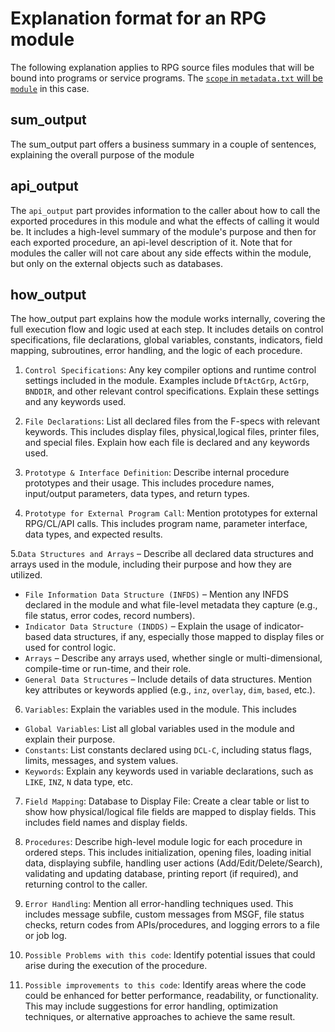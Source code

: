 # Explanation format for an RPG module

The following explanation applies to RPG source files modules that will be bound into programs or service programs.
The [`scope` in `metadata.txt` will be `module`](/pages/metadata.txt###scope) in this case.

## sum_output

The sum_output part offers a business summary in a couple of sentences, explaining the overall purpose of the module

## api_output

The `api_output` part provides information to the caller about how to call the exported procedures in this module
and what the effects of calling it would be.
It includes a high-level summary of the module's purpose and then for each exported procedure, an api-level description of it.  Note that for modules the caller will not care about any side effects within the module, but only on the external objects such as databases.

## how_output

The how_output part explains how the module works internally, covering the full execution flow and logic used at each step. It includes details on control specifications, file declarations, global variables, constants, indicators, field mapping, subroutines, error handling, and the logic of each procedure.

1. `Control Specifications`: Any key compiler options and runtime control settings included in the module. Examples include `DftActGrp`, `ActGrp`, `BNDDIR`, and other relevant control specifications. Explain these settings and any keywords used.

2. `File Declarations`: List all declared files from the F-specs with relevant keywords. This includes display files, physical,logical files, printer files, and special files. Explain how each file is declared and any keywords used.

3. `Prototype & Interface Definition`: Describe internal procedure prototypes and their usage. This includes procedure names, input/output parameters, data types, and return types.

4. `Prototype for External Program Call`: Mention prototypes for external RPG/CL/API calls. This includes program name, parameter interface, data types, and expected results.

5.`Data Structures and Arrays` – Describe all declared data structures and arrays used in the module, including their purpose and how they are utilized.
  - `File Information Data Structure (INFDS)` – Mention any INFDS declared in the module and what file-level metadata they capture (e.g., file status, error codes, record numbers).
  - `Indicator Data Structure (INDDS)` – Explain the usage of indicator-based data structures, if any, especially those mapped to display files or used for control logic.
  - `Arrays` – Describe any arrays used, whether single or multi-dimensional, compile-time or run-time, and their role.
  - `General Data Structures` – Include details of data structures. Mention key attributes or keywords applied (e.g., `inz`, `overlay`, `dim`, `based`, etc.).

6. `Variables`: Explain the variables used in the module. This includes
  - `Global Variables`: List all global variables used in the module and explain their purpose.
  - `Constants`: List constants declared using `DCL-C`, including status flags, limits, messages, and system values.
  - `Keywords`: Explain any keywords used in variable declarations, such as `LIKE`, `INZ`, `N` data type, etc.

7. `Field Mapping`: Database to Display File: Create a clear table or list to show how physical/logical file fields are mapped to display fields. This includes field names and display fields.

8. `Procedures`: Describe high-level module logic for each procedure in ordered steps. This includes initialization, opening files, loading initial data, displaying subfile, handling user actions (Add/Edit/Delete/Search), validating and updating database, printing report (if required), and returning control to the caller.

9. `Error Handling`: Mention all error-handling techniques used. This includes message subfile, custom messages from MSGF, file status checks, return codes from APIs/procedures, and logging errors to a file or job log.

10. `Possible Problems with this code`: Identify potential issues that could arise during the execution of the procedure.

11. `Possible improvements to this code`: Identify areas where the code could be enhanced for better performance, readability, or functionality. This may include suggestions for error handling, optimization techniques, or alternative approaches to achieve the same result.
